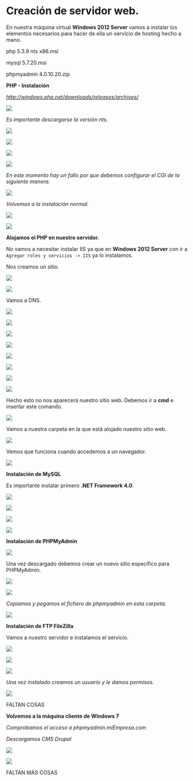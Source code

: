 # Creación de servidor web.

En nuestra máquina virtual **Windows 2012 Server** vamos a instalar los elementos necesarios para hacer de ella un servicio de hosting hecho a mano.

php 5.3.9 nts x86.msi

mysql 5.7.20.msi

phpmyadmin 4.0.10.20.zip

**PHP - Instalación**

*http://windows.php.net/downloads/releases/archives/*

![](./img/1.png)

*Es importante descargarse la versión nts.*

![](./img/2.png)

![](./img/3.png)

![](./img/4.png)

![](./img/5.png)

*En este momento hay un fallo por que debemos configurar el CGI de la siguiente manera.*

![](./img/6.png)

*Volvemos a la instalación normal.*

![](./img/7.png)

![](./img/8.png)

**Alojamos el PHP en nuestro servidor.**

No vamos a necesitar instalar IIS ya que en **Windows 2012 Server** con ir a `Agregar roles y servicios -> IIS` ya lo instalamos.

Nos creamos un sitio.

![](./img/9.png)

![](./img/10.png)

Vamos a DNS.

![](./img/11.png)

![](./img/12.png)

![](./img/13.png)

![](./img/14.png)

![](./img/15.png)

![](./img/16.png)

![](./img/17.png)

![](./img/18.png)

Hecho esto no nos aparecerá nuestro sitio web. Debemos ir a **cmd** e insertar este comando.

![](./img/19.png)

Vamos a nuestra carpeta en la que está alojado nuestro sitio web.

![](./img/20.png)

Vemos que funciona cuando accedemos a un navegador.

![](./img/21.png)

**Instalación de MySQL**

Es importante instalar primero **.NET Framework 4.0**.

![](./img/22.png)

![](./img/23.png)

![](./img/24.png)

![](./img/25.png)

**Instalación de PHPMyAdmin**

![](./img/26.png)

Una vez descargado debemos crear un nuevo sitio específico para PHPMyAdmin.

![](./img/27.png)

![](./img/28.png)

*Copiamos y pegamos el fichero de phpmyadmin en esta carpeta.*

![](./img/29.png)

**Instalación de FTP FileZilla**

Vamos a nuestro servidor e instalamos el servicio.

![](./img/30.png)

![](./img/31.png)

![](./img/32.png)

*Una vez instalado creamos un usuario y le damos permisos.*

![](./img/33.png)

FALTAN COSAS

**Volvemos a la máquina cliente de Windows 7**

*Comprobamos el acceso a phpmyadmin.miEmpresa.com*

*Descargamos CMS Drupal*

![](./img/34.png)

![](./img/35.png)

FALTAN MÁS COSAS
